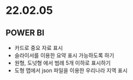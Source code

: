 # 22.02.05

## POWER BI

- 카드로 중요 자료 표시
- 슬라이서를 이용한 요약 표시 가능하도록 하기
- 원형, 도넛형 에서 범례 5개 이하로 표시하기
- 도형 맵에서 json 파일을 이용한 우리나라 지역 표시